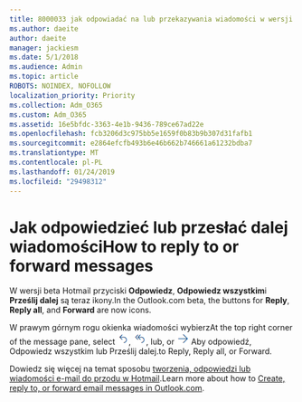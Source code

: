 ```yaml
---
title: 8000033 jak odpowiadać na lub przekazywania wiadomości w wersji beta Hotmail
ms.author: daeite
author: daeite
manager: jackiesm
ms.date: 5/1/2018
ms.audience: Admin
ms.topic: article
ROBOTS: NOINDEX, NOFOLLOW
localization_priority: Priority
ms.collection: Adm_O365
ms.custom: Adm_O365
ms.assetid: 16e5bfdc-3363-4e1b-9436-789ce67ad22e
ms.openlocfilehash: fcb3206d3c975bb5e1659f0b83b9b307d31fafb1
ms.sourcegitcommit: e2864efcfb493b6e46b662b746661a61232bdba7
ms.translationtype: MT
ms.contentlocale: pl-PL
ms.lasthandoff: 01/24/2019
ms.locfileid: "29498312"
---
```

# <a name="how-to-reply-to-or-forward-messages"></a><span data-ttu-id="74c6f-102">Jak odpowiedzieć lub przesłać dalej wiadomości</span><span class="sxs-lookup"><span data-stu-id="74c6f-102">How to reply to or forward messages</span></span>

<span data-ttu-id="74c6f-103">W wersji beta Hotmail przyciski **Odpowiedz**, **Odpowiedz wszystkim**i **Prześlij dalej** są teraz ikony.</span><span class="sxs-lookup"><span data-stu-id="74c6f-103">In the Outlook.com beta, the buttons for **Reply**, **Reply all**, and **Forward** are now icons.</span></span> 
  
<span data-ttu-id="74c6f-104">W prawym górnym rogu okienka wiadomości wybierz</span><span class="sxs-lookup"><span data-stu-id="74c6f-104">At the top right corner of the message pane, select</span></span> ![Odpowiedz](media/08ad5200-369a-4a2f-bef5-ebdcbef5545f.png)<span data-ttu-id="74c6f-106">,</span><span class="sxs-lookup"><span data-stu-id="74c6f-106"></span></span> ![Odpowiedz wszystkim](media/be5f41a1-dbea-471f-ba5d-7be4256922d2.png)<span data-ttu-id="74c6f-108">, lub</span><span class="sxs-lookup"><span data-stu-id="74c6f-108">, or</span></span> ![Prześlij dalej](media/29fd06ec-1642-40d1-8faa-ec437ef156fc.png) <span data-ttu-id="74c6f-110">Aby odpowiedź, Odpowiedz wszystkim lub Prześlij dalej.</span><span class="sxs-lookup"><span data-stu-id="74c6f-110">to Reply, Reply all, or Forward.</span></span> 
  
<span data-ttu-id="74c6f-111">Dowiedz się więcej na temat sposobu [tworzenia, odpowiedzi lub wiadomości e-mail do przodu w Hotmail](https://go.microsoft.com/fwlink/p/?linkid=873141).</span><span class="sxs-lookup"><span data-stu-id="74c6f-111">Learn more about how to [Create, reply to, or forward email messages in Outlook.com](https://go.microsoft.com/fwlink/p/?linkid=873141).</span></span>
  

